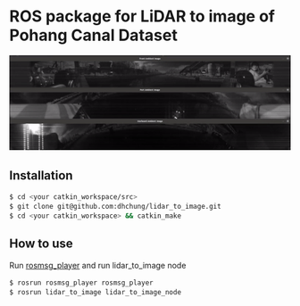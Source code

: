 # ROS package for LiDAR to image of Pohang Canal Dataset

![LiDAR to image](lidar_to_image.gif "LiDAR to image")

## Installation

```sh
$ cd <your catkin_workspace/src>
$ git clone git@github.com:dhchung/lidar_to_image.git
$ cd <your catkin_workspace> && catkin_make
```

## How to use

Run [rosmsg_player](https://github.com/dhchung/rosmsg_player) and run lidar_to_image node

```sh
$ rosrun rosmsg_player rosmsg_player
$ rosrun lidar_to_image lidar_to_image_node
```
